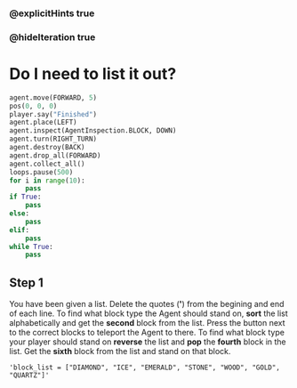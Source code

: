 ### @explicitHints true
### @hideIteration true 

# Do I need to list it out? 

```python
agent.move(FORWARD, 5)
pos(0, 0, 0)
player.say("Finished")
agent.place(LEFT)
agent.inspect(AgentInspection.BLOCK, DOWN) 
agent.turn(RIGHT_TURN)
agent.destroy(BACK)
agent.drop_all(FORWARD)
agent.collect_all()
loops.pause(500)
for i in range(10):
    pass
if True: 
    pass
else: 
    pass
elif:
    pass
while True:
    pass
```

## Step 1
You have been given a list. Delete the quotes (**'**) from the begining and end of each line. To find what block type the Agent should stand on, **sort** the list alphabetically
and get the **second** block from the list. Press the button next to the correct blocks to teleport the Agent to there. 
To find what block type your player should stand on **reverse**  the list and **pop** the **fourth** block in the list. 
Get the **sixth** block from the list and stand on that block. 

```template
'block_list = ["DIAMOND", "ICE", "EMERALD", "STONE", "WOOD", "GOLD", "QUARTZ"]'
```